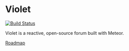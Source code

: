 # Violet
[![Build Status](https://travis-ci.org/sungwoncho/violet.svg?branch=devel)](https://travis-ci.org/sungwoncho/violet)

Violet is a reactive, open-source forum built with Meteor.

[Roadmap](https://trello.com/b/IbIMe8Gn/violet-roadmap)
